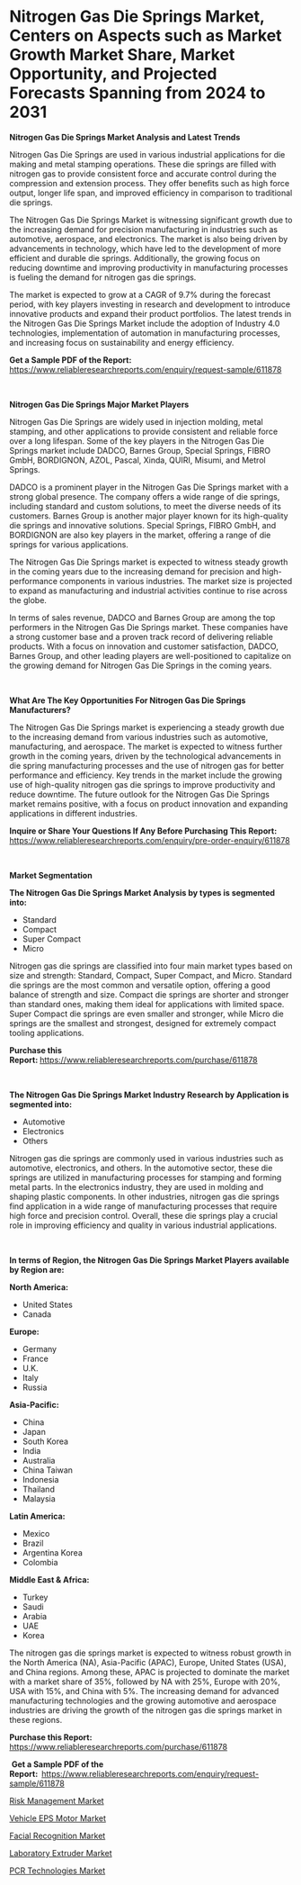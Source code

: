 <p><h1>Nitrogen Gas Die Springs Market, Centers on Aspects such as Market Growth Market Share, Market Opportunity, and Projected Forecasts Spanning from 2024 to 2031</h1></p><p><strong>Nitrogen Gas Die Springs Market Analysis and Latest Trends</strong></p>
<p><p>Nitrogen Gas Die Springs are used in various industrial applications for die making and metal stamping operations. These die springs are filled with nitrogen gas to provide consistent force and accurate control during the compression and extension process. They offer benefits such as high force output, longer life span, and improved efficiency in comparison to traditional die springs.</p><p>The Nitrogen Gas Die Springs Market is witnessing significant growth due to the increasing demand for precision manufacturing in industries such as automotive, aerospace, and electronics. The market is also being driven by advancements in technology, which have led to the development of more efficient and durable die springs. Additionally, the growing focus on reducing downtime and improving productivity in manufacturing processes is fueling the demand for nitrogen gas die springs.</p><p>The market is expected to grow at a CAGR of 9.7% during the forecast period, with key players investing in research and development to introduce innovative products and expand their product portfolios. The latest trends in the Nitrogen Gas Die Springs Market include the adoption of Industry 4.0 technologies, implementation of automation in manufacturing processes, and increasing focus on sustainability and energy efficiency.</p></p>
<p><strong>Get a Sample PDF of the Report:&nbsp;</strong> <a href="https://www.reliableresearchreports.com/enquiry/request-sample/611878">https://www.reliableresearchreports.com/enquiry/request-sample/611878</a></p>
<p>&nbsp;</p>
<p><strong>Nitrogen Gas Die Springs Major Market Players</strong></p>
<p><p>Nitrogen Gas Die Springs are widely used in injection molding, metal stamping, and other applications to provide consistent and reliable force over a long lifespan. Some of the key players in the Nitrogen Gas Die Springs market include DADCO, Barnes Group, Special Springs, FIBRO GmbH, BORDIGNON, AZOL, Pascal, Xinda, QUIRI, Misumi, and Metrol Springs.</p><p>DADCO is a prominent player in the Nitrogen Gas Die Springs market with a strong global presence. The company offers a wide range of die springs, including standard and custom solutions, to meet the diverse needs of its customers. Barnes Group is another major player known for its high-quality die springs and innovative solutions. Special Springs, FIBRO GmbH, and BORDIGNON are also key players in the market, offering a range of die springs for various applications.</p><p>The Nitrogen Gas Die Springs market is expected to witness steady growth in the coming years due to the increasing demand for precision and high-performance components in various industries. The market size is projected to expand as manufacturing and industrial activities continue to rise across the globe.</p><p>In terms of sales revenue, DADCO and Barnes Group are among the top performers in the Nitrogen Gas Die Springs market. These companies have a strong customer base and a proven track record of delivering reliable products. With a focus on innovation and customer satisfaction, DADCO, Barnes Group, and other leading players are well-positioned to capitalize on the growing demand for Nitrogen Gas Die Springs in the coming years.</p></p>
<p>&nbsp;</p>
<p><strong>What Are The Key Opportunities For Nitrogen Gas Die Springs Manufacturers?</strong></p>
<p><p>The Nitrogen Gas Die Springs market is experiencing a steady growth due to the increasing demand from various industries such as automotive, manufacturing, and aerospace. The market is expected to witness further growth in the coming years, driven by the technological advancements in die spring manufacturing processes and the use of nitrogen gas for better performance and efficiency. Key trends in the market include the growing use of high-quality nitrogen gas die springs to improve productivity and reduce downtime. The future outlook for the Nitrogen Gas Die Springs market remains positive, with a focus on product innovation and expanding applications in different industries.</p></p>
<p><strong>Inquire or Share Your Questions If Any Before Purchasing This Report:</strong> <a href="https://www.reliableresearchreports.com/enquiry/pre-order-enquiry/611878">https://www.reliableresearchreports.com/enquiry/pre-order-enquiry/611878</a></p>
<p>&nbsp;</p>
<p><strong>Market Segmentation</strong></p>
<p><strong>The Nitrogen Gas Die Springs Market Analysis by types is segmented into:</strong></p>
<p><ul><li>Standard</li><li>Compact</li><li>Super Compact</li><li>Micro</li></ul></p>
<p><p>Nitrogen gas die springs are classified into four main market types based on size and strength: Standard, Compact, Super Compact, and Micro. Standard die springs are the most common and versatile option, offering a good balance of strength and size. Compact die springs are shorter and stronger than standard ones, making them ideal for applications with limited space. Super Compact die springs are even smaller and stronger, while Micro die springs are the smallest and strongest, designed for extremely compact tooling applications.</p></p>
<p><strong>Purchase this Report:&nbsp;</strong><a href="https://www.reliableresearchreports.com/purchase/611878">https://www.reliableresearchreports.com/purchase/611878</a></p>
<p>&nbsp;</p>
<p><strong>The Nitrogen Gas Die Springs Market Industry Research by Application is segmented into:</strong></p>
<p><ul><li>Automotive</li><li>Electronics</li><li>Others</li></ul></p>
<p><p>Nitrogen gas die springs are commonly used in various industries such as automotive, electronics, and others. In the automotive sector, these die springs are utilized in manufacturing processes for stamping and forming metal parts. In the electronics industry, they are used in molding and shaping plastic components. In other industries, nitrogen gas die springs find application in a wide range of manufacturing processes that require high force and precision control. Overall, these die springs play a crucial role in improving efficiency and quality in various industrial applications.</p></p>
<p>&nbsp;</p>
<p><strong>In terms of Region, the Nitrogen Gas Die Springs Market Players available by Region are:</strong></p>
<p>
    <p> <strong> North America: </strong>
        <ul>
            <li>United States</li>
            <li>Canada</li>
        </ul>
        </p> 
    <p> <strong> Europe: </strong>
        <ul>
            <li>Germany</li>
            <li>France</li>
            <li>U.K.</li>
            <li>Italy</li>
            <li>Russia</li>
        </ul>
        </p> 
    <p> <strong> Asia-Pacific: </strong>
        <ul>
            <li>China</li>
            <li>Japan</li>
            <li>South Korea</li>
            <li>India</li>
            <li>Australia</li>
            <li>China Taiwan</li>
            <li>Indonesia</li>
            <li>Thailand</li>
            <li>Malaysia</li>
        </ul>
        </p> 
    <p> <strong> Latin America: </strong>
        <ul>
            <li>Mexico</li>
            <li>Brazil</li>
            <li>Argentina Korea</li>
            <li>Colombia</li>
        </ul>
        </p> 
    <p> <strong> Middle East & Africa: </strong>
        <ul>
            <li>Turkey</li>
            <li>Saudi</li>
            <li>Arabia</li>
            <li>UAE</li>
            <li>Korea</li>
        </ul>
    </p>
    </p>
<p><p>The nitrogen gas die springs market is expected to witness robust growth in the North America (NA), Asia-Pacific (APAC), Europe, United States (USA), and China regions. Among these, APAC is projected to dominate the market with a market share of 35%, followed by NA with 25%, Europe with 20%, USA with 15%, and China with 5%. The increasing demand for advanced manufacturing technologies and the growing automotive and aerospace industries are driving the growth of the nitrogen gas die springs market in these regions.</p></p>
<p><strong>Purchase this Report: </strong><a href="https://www.reliableresearchreports.com/purchase/611878">https://www.reliableresearchreports.com/purchase/611878</a></p>
<p>&nbsp;<strong>Get a Sample PDF of the Report:&nbsp;&nbsp;</strong><a href="https://www.reliableresearchreports.com/enquiry/request-sample/611878">https://www.reliableresearchreports.com/enquiry/request-sample/611878</a></p>
<p><strong></strong></p>
<p><p><a href="https://medium.com/@evelynarmstrong2022/risk-management-market-size-and-market-trends-complete-industry-overview-2024-to-2031-9dc2c0e02c7d">Risk Management Market</a></p><p><a href="https://github.com/ruddyyedelwadw/Market-Research-Report-List-1/blob/main/vehicle-eps-motor-market.md">Vehicle EPS Motor Market</a></p><p><a href="https://medium.com/@evelynarmstrong2022/facial-recognition-market-research-report-its-history-and-forecast-2024-to-2031-2e0a91177f2b">Facial Recognition Market</a></p><p><a href="https://medium.com/@saraprifti1917/analyzing-laboratory-extruder-market-global-industry-perspective-and-forecast-2024-to-2031-23f0f4b40a11">Laboratory Extruder Market</a></p><p><a href="https://medium.com/@angelaarnold1941/pcr-technologies-market-analysis-its-cagr-market-segmentation-and-global-industry-overview-3d8b9e56b39f">PCR Technologies Market</a></p></p>